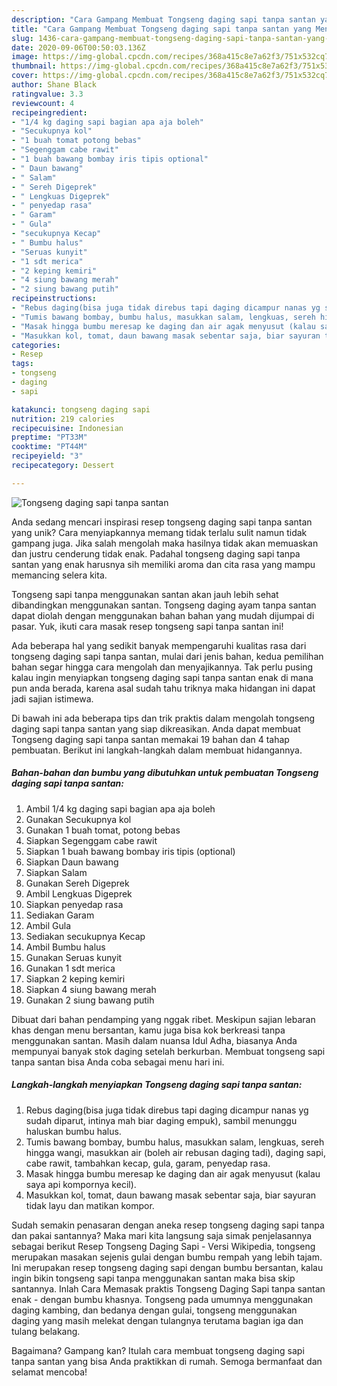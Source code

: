 ```yaml
---
description: "Cara Gampang Membuat Tongseng daging sapi tanpa santan yang Menggugah Selera"
title: "Cara Gampang Membuat Tongseng daging sapi tanpa santan yang Menggugah Selera"
slug: 1436-cara-gampang-membuat-tongseng-daging-sapi-tanpa-santan-yang-menggugah-selera
date: 2020-09-06T00:50:03.136Z
image: https://img-global.cpcdn.com/recipes/368a415c8e7a62f3/751x532cq70/tongseng-daging-sapi-tanpa-santan-foto-resep-utama.jpg
thumbnail: https://img-global.cpcdn.com/recipes/368a415c8e7a62f3/751x532cq70/tongseng-daging-sapi-tanpa-santan-foto-resep-utama.jpg
cover: https://img-global.cpcdn.com/recipes/368a415c8e7a62f3/751x532cq70/tongseng-daging-sapi-tanpa-santan-foto-resep-utama.jpg
author: Shane Black
ratingvalue: 3.3
reviewcount: 4
recipeingredient:
- "1/4 kg daging sapi bagian apa aja boleh"
- "Secukupnya kol"
- "1 buah tomat potong bebas"
- "Segenggam cabe rawit"
- "1 buah bawang bombay iris tipis optional"
- " Daun bawang"
- " Salam"
- " Sereh Digeprek"
- " Lengkuas Digeprek"
- " penyedap rasa"
- " Garam"
- " Gula"
- "secukupnya Kecap"
- " Bumbu halus"
- "Seruas kunyit"
- "1 sdt merica"
- "2 keping kemiri"
- "4 siung bawang merah"
- "2 siung bawang putih"
recipeinstructions:
- "Rebus daging(bisa juga tidak direbus tapi daging dicampur nanas yg sudah diparut, intinya mah biar daging empuk), sambil menunggu haluskan bumbu halus."
- "Tumis bawang bombay, bumbu halus, masukkan salam, lengkuas, sereh hingga wangi, masukkan air (boleh air rebusan daging tadi), daging sapi, cabe rawit, tambahkan kecap, gula, garam, penyedap rasa."
- "Masak hingga bumbu meresap ke daging dan air agak menyusut (kalau saya api kompornya kecil)."
- "Masukkan kol, tomat, daun bawang masak sebentar saja, biar sayuran tidak layu dan matikan kompor."
categories:
- Resep
tags:
- tongseng
- daging
- sapi

katakunci: tongseng daging sapi 
nutrition: 219 calories
recipecuisine: Indonesian
preptime: "PT33M"
cooktime: "PT44M"
recipeyield: "3"
recipecategory: Dessert

---
```



![Tongseng daging sapi tanpa santan](https://img-global.cpcdn.com/recipes/368a415c8e7a62f3/751x532cq70/tongseng-daging-sapi-tanpa-santan-foto-resep-utama.jpg)

Anda sedang mencari inspirasi resep tongseng daging sapi tanpa santan yang unik? Cara menyiapkannya memang tidak terlalu sulit namun tidak gampang juga. Jika salah mengolah maka hasilnya tidak akan memuaskan dan justru cenderung tidak enak. Padahal tongseng daging sapi tanpa santan yang enak harusnya sih memiliki aroma dan cita rasa yang mampu memancing selera kita.

Tongseng sapi tanpa menggunakan santan akan jauh lebih sehat dibandingkan menggunakan santan. Tongseng daging ayam tanpa santan dapat diolah dengan menggunakan bahan bahan yang mudah dijumpai di pasar. Yuk, ikuti cara masak resep tongseng sapi tanpa santan ini!

Ada beberapa hal yang sedikit banyak mempengaruhi kualitas rasa dari tongseng daging sapi tanpa santan, mulai dari jenis bahan, kedua pemilihan bahan segar hingga cara mengolah dan menyajikannya. Tak perlu pusing kalau ingin menyiapkan tongseng daging sapi tanpa santan enak di mana pun anda berada, karena asal sudah tahu triknya maka hidangan ini dapat jadi sajian istimewa.


Di bawah ini ada beberapa tips dan trik praktis dalam mengolah tongseng daging sapi tanpa santan yang siap dikreasikan. Anda dapat membuat Tongseng daging sapi tanpa santan memakai 19 bahan dan 4 tahap pembuatan. Berikut ini langkah-langkah dalam membuat hidangannya.

<!--inarticleads1-->

##### Bahan-bahan dan bumbu yang dibutuhkan untuk pembuatan Tongseng daging sapi tanpa santan:

1. Ambil 1/4 kg daging sapi bagian apa aja boleh
1. Gunakan Secukupnya kol
1. Gunakan 1 buah tomat, potong bebas
1. Siapkan Segenggam cabe rawit
1. Siapkan 1 buah bawang bombay iris tipis (optional)
1. Siapkan  Daun bawang
1. Siapkan  Salam
1. Gunakan  Sereh Digeprek
1. Ambil  Lengkuas Digeprek
1. Siapkan  penyedap rasa
1. Sediakan  Garam
1. Ambil  Gula
1. Sediakan secukupnya Kecap
1. Ambil  Bumbu halus
1. Gunakan Seruas kunyit
1. Gunakan 1 sdt merica
1. Siapkan 2 keping kemiri
1. Siapkan 4 siung bawang merah
1. Gunakan 2 siung bawang putih


Dibuat dari bahan pendamping yang nggak ribet. Meskipun sajian lebaran khas dengan menu bersantan, kamu juga bisa kok berkreasi tanpa menggunakan santan. Masih dalam nuansa Idul Adha, biasanya Anda mempunyai banyak stok daging setelah berkurban. Membuat tongseng sapi tanpa santan bisa Anda coba sebagai menu hari ini. 

<!--inarticleads2-->

##### Langkah-langkah menyiapkan Tongseng daging sapi tanpa santan:

1. Rebus daging(bisa juga tidak direbus tapi daging dicampur nanas yg sudah diparut, intinya mah biar daging empuk), sambil menunggu haluskan bumbu halus.
1. Tumis bawang bombay, bumbu halus, masukkan salam, lengkuas, sereh hingga wangi, masukkan air (boleh air rebusan daging tadi), daging sapi, cabe rawit, tambahkan kecap, gula, garam, penyedap rasa.
1. Masak hingga bumbu meresap ke daging dan air agak menyusut (kalau saya api kompornya kecil).
1. Masukkan kol, tomat, daun bawang masak sebentar saja, biar sayuran tidak layu dan matikan kompor.


Sudah semakin penasaran dengan aneka resep tongseng daging sapi tanpa dan pakai santannya? Maka mari kita langsung saja simak penjelasannya sebagai berikut Resep Tongseng Daging Sapi - Versi Wikipedia, tongseng merupakan masakan sejenis gulai dengan bumbu rempah yang lebih tajam. Ini merupakan resep tongseng daging sapi dengan bumbu bersantan, kalau ingin bikin tongseng sapi tanpa menggunakan santan maka bisa skip santannya. Inlah Cara Memasak praktis Tongseng Daging Sapi tanpa santan enak - dengan bumbu khasnya. Tongseng pada umumnya menggunakan daging kambing, dan bedanya dengan gulai, tongseng menggunakan daging yang masih melekat dengan tulangnya terutama bagian iga dan tulang belakang. 

Bagaimana? Gampang kan? Itulah cara membuat tongseng daging sapi tanpa santan yang bisa Anda praktikkan di rumah. Semoga bermanfaat dan selamat mencoba!
